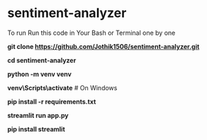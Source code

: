 # sentiment-analyzer
To run Run this code in Your Bash or Terminal one by one

**git clone https://github.com/Jothik1506/sentiment-analyzer.git**

**cd sentiment-analyzer**

**python -m venv venv**

**venv\\Scripts\\activate**    # On Windows

**pip install -r requirements.txt**


**streamlit run app.py**

**pip install streamlit**
